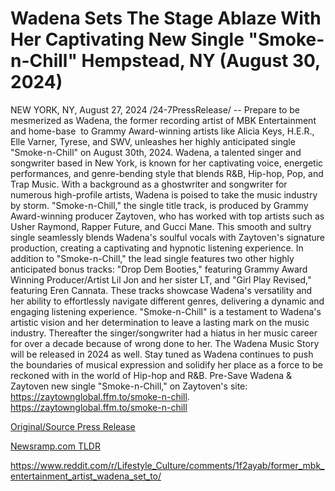 # Wadena Sets The Stage Ablaze With Her Captivating New Single "Smoke-n-Chill" Hempstead, NY (August 30, 2024)

NEW YORK, NY, August 27, 2024 /24-7PressRelease/ -- Prepare to be mesmerized as Wadena, the former recording artist of MBK Entertainment and home-base  to Grammy Award-winning artists like Alicia Keys, H.E.R., Elle Varner, Tyrese, and SWV, unleashes her highly anticipated single "Smoke-n-Chill" on August 30th, 2024.  Wadena, a talented singer and songwriter based in New York, is known for her captivating voice, energetic performances, and genre-bending style that blends R&B, Hip-hop, Pop, and Trap Music. With a background as a ghostwriter and songwriter for numerous high-profile artists, Wadena is poised to take the music industry by storm. "Smoke-n-Chill," the single title track, is produced by Grammy Award-winning producer Zaytoven, who has worked with top artists such as Usher Raymond, Rapper Future, and Gucci Mane. This smooth and sultry single seamlessly blends Wadena's soulful vocals with Zaytoven's signature production, creating a captivating and hypnotic listening experience. In addition to "Smoke-n-Chill," the lead single features two other highly anticipated bonus tracks: "Drop Dem Booties," featuring Grammy Award Winning Producer/Artist Lil Jon and her sister LT, and "Girl Play Revised," featuring Eren Cannata. These tracks showcase Wadena's versatility and her ability to effortlessly navigate different genres, delivering a dynamic and engaging listening experience.  "Smoke-n-Chill" is a testament to Wadena's artistic vision and her determination to leave a lasting mark on the music industry. Thereafter the singer/songwriter had a hiatus in her music career for over a decade because of wrong done to her. The Wadena Music Story will be released in 2024 as well. Stay tuned as Wadena continues to push the boundaries of musical expression and solidify her place as a force to be reckoned with in the world of Hip-hop and R&B. Pre-Save Wadena & Zaytoven new single "Smoke-n-Chill," on Zaytoven's site: https://zaytownglobal.ffm.to/smoke-n-chill.  https://zaytownglobal.ffm.to/smoke-n-chill 

[Original/Source Press Release](https://www.24-7pressrelease.com/press-release/513812/wadena-sets-the-stage-ablaze-with-her-captivating-new-single-smoke-n-chill-hempstead-ny-august-30-2024)
                    

[Newsramp.com TLDR](None) 

https://www.reddit.com/r/Lifestyle_Culture/comments/1f2ayab/former_mbk_entertainment_artist_wadena_set_to/